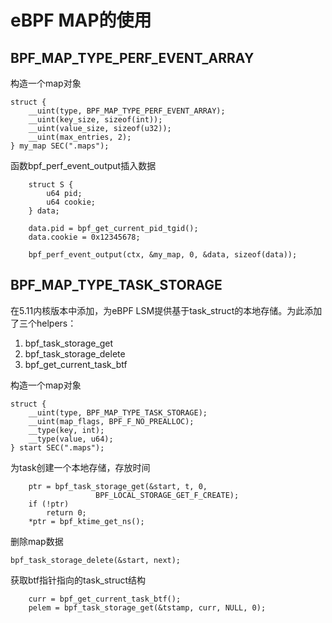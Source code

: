 # eBPF MAP的使用

## BPF_MAP_TYPE_PERF_EVENT_ARRAY

构造一个map对象

```
struct {
	__uint(type, BPF_MAP_TYPE_PERF_EVENT_ARRAY);
	__uint(key_size, sizeof(int));
	__uint(value_size, sizeof(u32));
	__uint(max_entries, 2);
} my_map SEC(".maps");
```

函数bpf_perf_event_output插入数据

```
	struct S {
		u64 pid;
		u64 cookie;
	} data;

	data.pid = bpf_get_current_pid_tgid();
	data.cookie = 0x12345678;

	bpf_perf_event_output(ctx, &my_map, 0, &data, sizeof(data));
```

## BPF_MAP_TYPE_TASK_STORAGE

在5.11内核版本中添加，为eBPF LSM提供基于task_struct的本地存储。为此添加了三个helpers：

1. bpf_task_storage_get
2. bpf_task_storage_delete
3. bpf_get_current_task_btf

构造一个map对象

```
struct {
	__uint(type, BPF_MAP_TYPE_TASK_STORAGE);
	__uint(map_flags, BPF_F_NO_PREALLOC);
	__type(key, int);
	__type(value, u64);
} start SEC(".maps");
```

为task创建一个本地存储，存放时间

```
	ptr = bpf_task_storage_get(&start, t, 0,
				   BPF_LOCAL_STORAGE_GET_F_CREATE);
	if (!ptr)
		return 0;
	*ptr = bpf_ktime_get_ns();
```

删除map数据

```
bpf_task_storage_delete(&start, next);
```

获取btf指针指向的task_struct结构

```
	curr = bpf_get_current_task_btf();
	pelem = bpf_task_storage_get(&tstamp, curr, NULL, 0);
```

